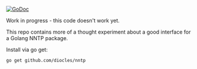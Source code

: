 [![GoDoc](https://godoc.org/github.com/diocles/nntp?status.svg)](https://godoc.org/github.com/diocles/nntp)

Work in progress - this code doesn't work yet.

This repo contains more of a thought experiment about
a good interface for a Golang NNTP package.

Install via go get:

```
go get github.com/diocles/nntp
```
